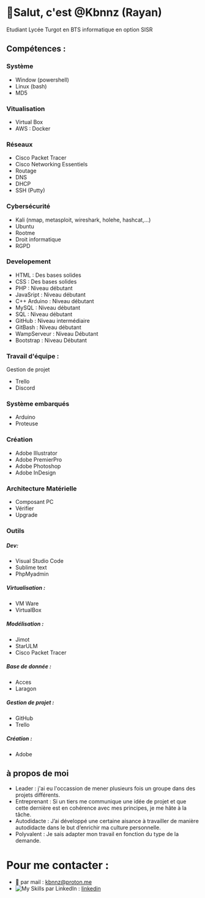 # 👋Salut, c'est @Kbnnz (Rayan)

Etudiant Lycée Turgot en BTS informatique en option SISR

## Compétences :
### Système
- Window (powershell)
- Linux (bash)
- MD5

### Vitualisation
- Virtual Box 
- AWS : Docker

### Réseaux
- Cisco Packet Tracer
- Cisco Networking Essentiels
- Routage
- DNS
- DHCP
- SSH (Putty)

### Cybersécurité
- Kali (nmap, metasploit, wireshark, holehe, hashcat,...)
- Ubuntu
- Rootme
- Droit informatique
- RGPD

### Developement
- HTML : Des bases solides
- CSS : Des bases solides
- PHP : Niveau débutant
- JavaSript : Niveau débutant
- C++ Arduino : Niveau débutant
- MySQL : Niveau débutant
- SQL : Niveau débutant
- GitHub : Niveau intermédiaire
- GitBash : Niveau débutant
- WampServeur : Niveau Débutant
- Bootstrap : Niveau Débutant

### Travail d'équipe :
Gestion de projet
- Trello
- Discord

### Système embarqués
- Arduino
- Proteuse

### Création
- Adobe Illustrator
- Adobe PremierPro
- Adobe Photoshop
- Adobe InDesign

### Architecture Matérielle
- Composant PC
- Vérifier
- Upgrade

### Outils

##### Dev:
- Visual Studio Code
- Sublime text
- PhpMyadmin

##### Virtualisation :
- VM Ware
- VirtualBox

##### Modélisation :
- Jimot
- StarULM
- Cisco Packet Tracer

##### Base de donnée : 
- Acces
- Laragon

##### Gestion de projet :
- GitHub
- Trello

##### Création :
- Adobe

## à propos de moi
- Leader : j'ai eu l'occassion de mener plusieurs fois un groupe dans des projets différents.
- Entreprenant : Si un tiers me communique une idée de projet et que cette dernière est en cohérence avec mes principes, je me hâte à la tâche.
- Autodidacte : J’ai développé une certaine aisance à travailler de manière autodidacte dans le but d’enrichir ma culture personnelle.
- Polyvalent : Je sais adapter mon travail en fonction du type de la demande.

# Pour me contacter : 
- 📩 par mail : kbnnz@proton.me
- ![My Skills](https://skillicons.dev/icons?i=html,css,js,php,mysql,py,react,angular,sass) par LinkedIn : [linkedin](https://www.linkedin.com/in/rayannn/)
